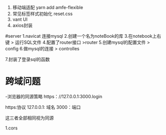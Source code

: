1. 移动端适配  yarn add amfe-flexible
2. 常见标签样式初始化  reset.css
3. vant UI
4. axios封装


#server
1.navicat 连接mysql
2.创建一个名为noteBook的库
3.在notebook上右键 > 运行SQL文件
4.配置了router接口 >router
5.创建mysql的配置文件 > config
6.做mysql的连接 > controlles

7.封装了登录sql的函数

# 跨域问题
-浏览器的同源策略
https：//127.0.0.1:3000.login

https:协议
127.0.0.1: 域名
3000：端口

这三者全部相同视为同源

1.cors
